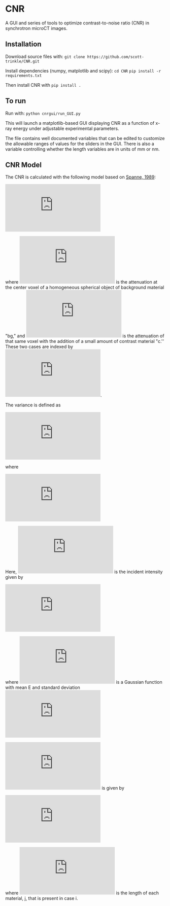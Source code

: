 # CNR

A GUI and series of tools to optimize contrast-to-noise ratio (CNR) in
synchrotron microCT images.

## Installation

Download source files with:
`git clone https://github.com/scott-trinkle/CNR.git`

Install dependencies (numpy, matplotlib and scipy): 
`cd CNR`
`pip install -r requirements.txt`

Then install CNR with 
`pip install .`

## To run

Run with:
`python cnrgui/run_GUI.py` 

This will launch a matplotlib-based GUI displaying CNR as a function of x-ray
energy under adjustable experimental parameters. 

The file contains well documented variables that can be edited to customize the
allowable ranges of values for the sliders in the GUI. There is also a variable
controlling whether the length variables are in units of mm or nm.

## CNR Model

The CNR is calculated with the following model based on [Spanne, 1989](http://iopscience.iop.org/article/10.1088/0031-9155/34/6/004/pdf):

![](http://latex.codecogs.com/gif.latex?%5Cinline%20%5Ctext%7BCNR%7D%28E%29%20%3D%20%5Cfrac%7B%7C%5Cmu_1%28E%29%20-%20%5Cmu_2%28E%29%7C%7D%7B%5Csqrt%7B%5Ctext%7Bvar%7D%5C%7B%5Cmu_1%28E%29%5C%7D%20&plus;%20%5Ctext%7Bvar%7D%5C%7B%5Cmu_2%28E%29%5C%7D%7D%7D)

where 
![](http://latex.codecogs.com/gif.latex?%5Cinline%20%5Cmu_1%28E%29%20%5Cequiv%20%5Cmu_%7Bbg%7D%28E%29)
is the attenuation at the center voxel of a
homogeneous spherical object of background material "bg," and
![](http://latex.codecogs.com/gif.latex?%5Cinline%20%24%5Cmu_2%28E%29%20%5Cequiv%20%5Cmu_%7Bbg%7D%28E%29%20&plus;%20%5Cmu_c%28E%29%24) 
is the attenuation of that same voxel
with the addition of a small amount of contrast material "c.'' 
These two cases are indexed by 
![](http://latex.codecogs.com/gif.latex?%5Cinline%20%24i%20%5Cin%20%5B1%2C2%5D%24).

The variance is defined as

![](http://latex.codecogs.com/gif.latex?%5Ctext%7Bvar%7D%5C%7B%5Cmu_i%28E%29%5C%7D%20%5Cpropto%20%5Cfrac%7B1%7D%7B%5Cbar%7BN%7D_i%28E%29%7D%2C)

where

![](http://latex.codecogs.com/gif.latex?%5Cbar%7BN%7D_i%28E%29%20%3D%20I_0%5Cint_0%5E%7B%5Cinfty%7D%20dE%27N%28E%27%20%7C%20E%2C%20%5Csigma_%7BE%2CBW%7D%29%5Ctext%7B%20exp%7D%5C%7B-A_i%28E%27%29%5C%7D%2C)

Here, ![](http://latex.codecogs.com/gif.latex?%5Cinline%20%24I_0%28E%29%24) 
is the incident intensity given by

![](http://latex.codecogs.com/gif.latex?I_0%28E%29%20%3D%20I_0%20N%28E%20%7C%20E%2C%20%5Csigma_%7BE%2CBW%7D%29%2C)

where ![](http://latex.codecogs.com/gif.latex?%5Cinline%20N%28E%20%7C%20E%2C%20%5Csigma_%7BE%2CBW%7D%29)
is a Gaussian function with mean E and standard deviation ![](http://latex.codecogs.com/gif.latex?%5Cinline%20%5Csigma_%7BE%2CBW%7D)

![](http://latex.codecogs.com/gif.latex?%5Cinline%20A_i%28E%29) is given by

![](http://latex.codecogs.com/gif.latex?A_i%28E%29%20%3D%20%5Csum_%7Bj%7D%5Cmu_j%28E%29%20d_j%2C)

where ![](http://latex.codecogs.com/gif.latex?%5Cinline%20d_j) is the length of each material, j, that is present in case i.

